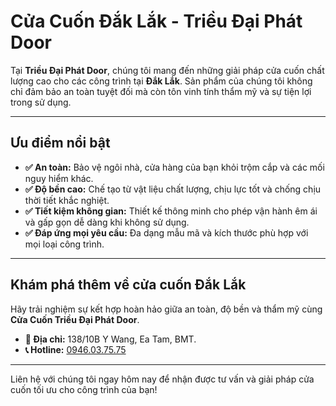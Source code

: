 # Cửa Cuốn Đắk Lắk - Triều Đại Phát Door

Tại **Triều Đại Phát Door**, chúng tôi mang đến những giải pháp cửa cuốn chất lượng cao cho các công trình tại **Đắk Lắk**. Sản phẩm của chúng tôi không chỉ đảm bảo an toàn tuyệt đối mà còn tôn vinh tính thẩm mỹ và sự tiện lợi trong sử dụng.

---

## Ưu điểm nổi bật

- **✅ An toàn:** Bảo vệ ngôi nhà, cửa hàng của bạn khỏi trộm cắp và các mối nguy hiểm khác.
- **✅ Độ bền cao:** Chế tạo từ vật liệu chất lượng, chịu lực tốt và chống chịu thời tiết khắc nghiệt.
- **✅ Tiết kiệm không gian:** Thiết kế thông minh cho phép vận hành êm ái và gấp gọn dễ dàng khi không sử dụng.
- **✅ Đáp ứng mọi yêu cầu:** Đa dạng mẫu mã và kích thước phù hợp với mọi loại công trình.

---

## Khám phá thêm về cửa cuốn Đắk Lắk

Hãy trải nghiệm sự kết hợp hoàn hảo giữa an toàn, độ bền và thẩm mỹ cùng **Cửa Cuốn Triều Đại Phát Door**.

- **📍 Địa chỉ:** 138/10B Y Wang, Ea Tam, BMT.
- **📞 Hotline:** [0946.03.75.75](tel:0946037575)

---

Liên hệ với chúng tôi ngay hôm nay để nhận được tư vấn và giải pháp cửa cuốn tối ưu cho công trình của bạn!
